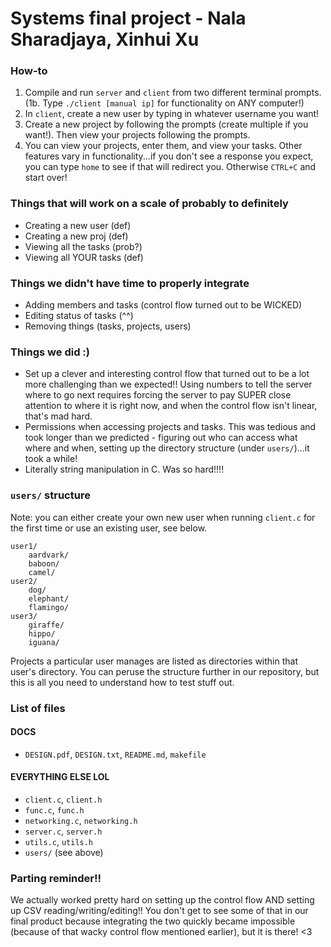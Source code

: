 # Systems final project - Nala Sharadjaya, Xinhui Xu

### How-to
1. Compile and run `server` and `client` from two different terminal prompts.
(1b. Type `./client [manual ip]` for functionality on ANY computer!)
2. In `client`, create a new user by typing in whatever username you want!
3. Create a new project by following the prompts (create multiple if you want!). Then view your projects following the prompts.
4. You can view your projects, enter them, and view your tasks. Other features vary in functionality...if you don't see a response you expect, you can type `home` to see if that will redirect you. Otherwise `CTRL+C` and start over!

### Things that will work on a scale of probably to definitely
* Creating a new user (def)
* Creating a new proj (def)
* Viewing all the tasks (prob?)
* Viewing all YOUR tasks (def)

### Things we didn't have time to properly integrate
* Adding members and tasks (control flow turned out to be WICKED)
* Editing status of tasks (^^)
* Removing things (tasks, projects, users)

### Things we did :)
* Set up a clever and interesting control flow that turned out to be a lot more challenging than we expected!! Using numbers to tell the server where to go next requires forcing the server to pay SUPER close attention to where it is right now, and when the control flow isn't linear, that's mad hard.
* Permissions when accessing projects and tasks. This was tedious and took longer than we predicted - figuring out who can access what where and when, setting up the directory structure (under `users/`)...it took a while!
* Literally string manipulation in C. Was so hard!!!!

### `users/` structure

Note: you can either create your own new user when running `client.c` for the first time or use an existing user, see below.

```
user1/
	aardvark/
	baboon/
	camel/
user2/
	dog/
	elephant/
	flamingo/	
user3/
	giraffe/
	hippo/
	iguana/
```

Projects a particular user manages are listed as directories within that user's directory. You can peruse the structure further in our repository, but this is all you need to understand how to test stuff out.

### List of files

#### DOCS
* `DESIGN.pdf`, `DESIGN.txt`, `README.md`, `makefile`

#### EVERYTHING ELSE LOL
* `client.c`, `client.h`
* `func.c`, `func.h`
* `networking.c`, `networking.h`
* `server.c`, `server.h`
* `utils.c`, `utils.h`
* `users/` (see above)

### Parting reminder!!

We actually worked pretty hard on setting up the control flow AND setting up CSV reading/writing/editing!! You don't get to see some of that in our final product because integrating the two quickly became impossible (because of that wacky control flow mentioned earlier), but it is there! <3
